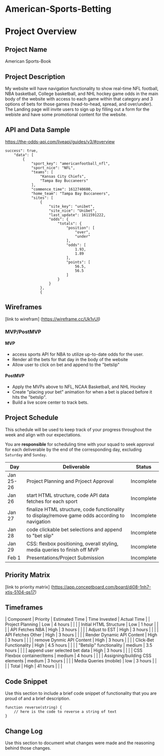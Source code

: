 # American-Sports-Betting

# Project Overview

## Project Name

American Sports-Book

## Project Description

My website will have navigation functionality to show real-time NFL football, NBA basketball, College basketball, and NHL hockey game odds in the main body of the website with access to each game within that category and 3 options of bets for those games (head-to-head, spread, and over/under). The Landing page will invite users to sign up by filling out a form for the webiste and have some promotional content for the website.


## API and Data Sample

https://the-odds-api.com/liveapi/guides/v3/#overview

```
success": true,
    "data": [
        {
            "sport_key": "americanfootball_nfl",
            "sport_nice": "NFL",
            "teams": [
                "Kansas City Chiefs",
                "Tampa Bay Buccaneers"
            ],
            "commence_time": 1612740600,
            "home_team": "Tampa Bay Buccaneers",
            "sites": [
                {
                    "site_key": "unibet",
                    "site_nice": "Unibet",
                    "last_update": 1611591222,
                    "odds": {
                        "totals": {
                            "position": [
                                "over",
                                "under"
                            ],
                            "odds": [
                                1.93,
                                1.89
                            ],
                            "points": [
                                56.5,
                                56.5
                            ]
                        }
                    }
                },
                {
```

## Wireframes

[link to wirefram] (https://wireframe.cc/Uk1vUI)

### MVP/PostMVP

#### MVP 

- access sports API for NBA to utilize up-to-date odds for the user.
- Render all the bets for that day in the body of the website
- Allow user to click on bet and append to the "betslip"

#### PostMVP  

- Apply the MVPs above to NFL, NCAA Basketball, and NHL Hockey
- Create "placing your bet" animation for when a bet is placed before it hits the "betslip".
- Build a live score center to track bets.

## Project Schedule

This schedule will be used to keep track of your progress throughout the week and align with our expectations.  

You are **responsible** for scheduling time with your squad to seek approval for each deliverable by the end of the corresponding day, excluding `Saturday` and `Sunday`.

|  Day | Deliverable | Status
|---|---| ---|
|Jan 25-26| Project Planning and Prjoect Approval | Incomplete
|Jan 26| start HTML structure, code API data fetches for each sport | Incomplete
|Jan 27| finalize HTML structure, code functionality to display/remove game odds according to navigation | Incomplete
|Jan 28| code clickable bet selections and append to "bet slip"  | Incomplete
|Jan 29| CSS: flexbox positioning, overall styling, media queries to finish off MVP | Incomplete
|Feb 1| Presentations/Project Submission | Incomplete

## Priority Matrix

[link to priority matrix] (https://app.conceptboard.com/board/di08-1nh7-xtis-5104-qs17)

## Timeframes

|          Component      | Priority | Estimated Time | Time Invested | Actual Time |
|     Project Planning  |    Low   |    4 hours      |               |             |
| Initial HTML Structure  |    Low   |    1 hour      |               |             |
|      API Fetches NBA    |    High  |    3 hours     |               |             |
|       Adjust to EST     |    High  |    3 hours     |               |             |
|    API Fetches Other    |    High  |    3 hours     |               |             |
|  Render Dynamic API Content   |    High  |    3 hours     |               |             |
|  remove Dynmic API Content   |    High  |    3 hours     |               |             |
| Click-Bet Functionality |    High  |    4.5 hours   |               |             |
| "Betslip" functionality |  medium  |    3.5 hours     |               |             |
|  append user selected bet data   |    High  |    3 hours     |               |             |
|   CSS Flexbox container/items   |  medium  |    4 hours     |               |             |
|   Assigning/building CSS elements    |  medium  |    3 hours   |               |             |
| Media Queries (mobile)  |   low    |    3 hours     |               |             |
|         Total           |    High  |    41 hours    |               |             |

## Code Snippet

Use this section to include a brief code snippet of functionality that you are proud of and a brief description.  

```
function reverse(string) {
	// here is the code to reverse a string of text
}
```

## Change Log
 Use this section to document what changes were made and the reasoning behind those changes.  
